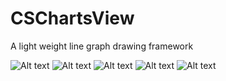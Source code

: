 CSChartsView
============

A light weight line graph drawing framework

![Alt text](https://github.com/sk344208651/CSChartsView/blob/master/Image/IMG_0470.PNG)
![Alt text](https://github.com/sk344208651/CSChartsView/blob/master/Image/IMG_0473.PNG)
![Alt text](https://github.com/sk344208651/CSChartsView/blob/master/Image/IMG_0478.PNG)
![Alt text](https://github.com/sk344208651/CSChartsView/blob/master/Image/IMG_0479.PNG)
![Alt text](https://github.com/sk344208651/CSChartsView/blob/master/Image/IMG_0480.PNG)
